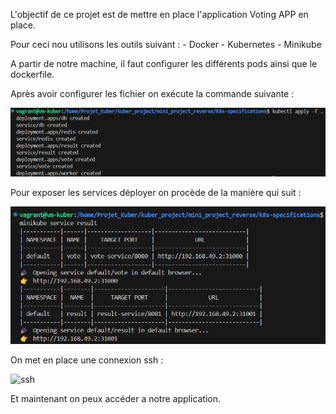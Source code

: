 L'objectif de ce projet est de mettre en place l'application Voting APP en place.

Pour ceci nou utilisons les outils suivant :
    - Docker
    - Kubernetes
    - Minikube

A partir de notre machine, il faut configurer les différents pods ainsi que le dockerfile.

Après avoir configurer les fichier on exécute la commande suivante :

![Deploiement](capture/deploiement.png)

Pour exposer les services déployer on procède de la manière qui suit :

![expose_port](capture/expose_port.png)

On met en place une connexion ssh :

![ssh](capture/ssh.png)

Et maintenant on peux accéder a notre application.